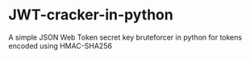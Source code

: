 # JWT-cracker-in-python

A simple JSON Web Token secret key bruteforcer in python for tokens encoded using HMAC-SHA256

